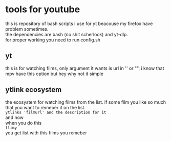 # tools for youtube
this is repository of bash scripts i use for yt beacouse my firefox have problem sometimes.  
the dependencies are bash (no shit scherlock) and yt-dlp.  
for proper working you need to run config.sh 
## yt
this is for watching films, only argument it wants is url in '' or "", i know that mpv have this  option but hey why not it simple
## ytlink ecosystem 
the ecosystem for watching films from the list. 
if some film you like so much that you want to remeber it on the list.  
```ytlinks 'filmurl' and the description for it```  
and now  
when you do this     
``` flimy ```  
you get list with this films you remeber
